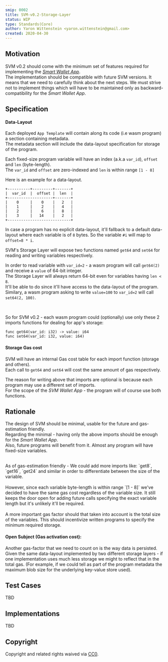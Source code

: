 ```yaml
---
smip: 0002
title: SVM-v0.2-Storage-Layer
status: WIP
type: Standards(Core)
author: Yaron Wittenstein <yaron.wittenstein@gmail.com>
created: 2020-04-30
---
```


## Motivation

SVM v0.2 should come with the minimum set of features required for implementing the [_Smart Wallet App_][smart-wallet].
<br/>
The implementation should be compatible with future SVM versions. It means that we need to carefully think about the next steps.
We must strive not to implement things which will have to be maintained only as backward-compatibility for the _Smart Wallet App_.


## Specification 

#### Data-Layout

Each deployed `App Template` will contain along its code (i.e wasm program) a section containing metadata.
<br/>
The metadata section will include the data-layout specification for storage of the program.

Each fixed-size program variable will have an index (a.k.a `var_id`), `offset` and `len` (byte-length). 
<br/>
The `var_id` and `offset` are zero-indexed and `len` is within range `[1 - 8]`

Here is an example for a data-layout.
```
+----------+---------+-------+
|  var_id  |  offset |  len  |
+--------------------+-------+
|    0     |    0    |   2   |
|    1     |    2    |   4   |
|    2     |    6    |   8   |
|    3     |   14    |   2   |
+----------------------------+
```

In case a program has no explicit data-layout, it'll fallback to a default data-layout where each variable 
is of `8` bytes. So the variable `#i` will map to `offset=8 * i`.
<br/>

SVM's Storage Layer will expose two functions named `get64` and `set64` for reading and writing variables respectively.
<br/>

In order to read variable with `var_id=2` - a wasm program will call `get64(2)` and receive a `value` of 64-bit integer.
<br/>
The Storage Layer will always return 64-bit even for variables having `len < 8`.
<br/>
It'll be able to do since it'll have access to the data-layout of the program.
<br/>
Similary, a wasm program asking to write `value=100` to `var_id=2` will call `set64(2, 100)`.

<br/>

So for SVM v0.2 - each wasm program could (optionally) use only these 2 imports functions for dealing for app's storage:
```
func get64(var_id: i32) -> value: i64
func set64(var_id: i32, value: i64)
```

#### Storage Gas cost

SVM will have an internal Gas cost table for each import function (storage and others).
<br/>
Each call to `get64` and `set64` will cost the same amount of gas respectively.
<br/>

The reason for writing above that imports are optional is because each program may use a different set of imports.
<br/>
For the scope of the _SVM Wallet App_ - the program will of course use both functions.


## Rationale

The design of SVM should be minimal, usable for the future and gas-estimation friendly.
<br/>
Regarding the minimal - having only the above imports should be enough for the _Smart Wallet App_.
<br/>
Also, future programs will benefit from it. Almost any program will have fixed-size variables.

<br/>
As of gas-estimation friendly - We could add more imports like: `get8`, `get16`, `get24` and similar in order 
to differentiate between the size of the variable.
<br/><br/>
However, since each variable byte-length is within range `[1 - 8]` we've decided to have the same gas cost regardless of the variable size.
It still keeps the door open for adding future calls specifying the exact variable length but it's unlikely it'll be required.
<br/><br/>
A more important gas factor should that taken into account is the total size of the variables. 
This should incentivize written programs to specify the minimum required storage.
<br/>

#### Open Subject (Gas activation cost):

Another gas-factor that we need to count on is the way data is persisted.
<br/>
Given the same data-layout implemented by two different storage layers - 
if one implementation uses much less storage we might to reflect that in the total gas.
(For example, if we could tell as part of the program metadata the maximum blob size for the underlying key-value store used).


## Test Cases
TBD

## Implementations
TBD


## Copyright

Copyright and related rights waived via [CC0](https://creativecommons.org/publicdomain/zero/1.0/).



[smart-wallet]: https://github.com/spacemeshos/product/blob/master/svm-wallet.md

